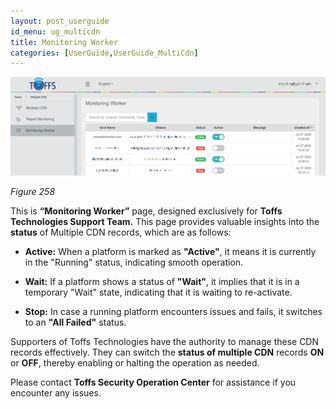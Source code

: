 ```yaml
---
layout: post_userguide
id_menu: ug_multicdn
title: Monitoring Worker
categories: [UserGuide,UserGuide_MultiCdn]
---
```


![800](/public/assets/images/userguide/multicdn/258.png)

*Figure 258*

This is **“Monitoring Worker”** page, designed exclusively for **Toffs Technologies Support Team.** This page provides valuable insights into the **status** of Multiple CDN records, which are as follows:

- **Active:** When a platform is marked as **"Active"**, it means it is currently in the "Running" status, indicating smooth operation.

- **Wait:** If a platform shows a status of **"Wait"**, it implies that it is in a temporary "Wait" state, indicating that it is waiting to re-activate.

- **Stop:** In case a running platform encounters issues and fails, it switches to an **"All Failed"** status.

Supporters of Toffs Technologies have the authority to manage these CDN records effectively. They can switch the **status of multiple CDN** records **ON** or **OFF**, thereby enabling or halting the operation as needed.



Please contact **Toffs Security Operation Center** for assistance if you encounter any issues.